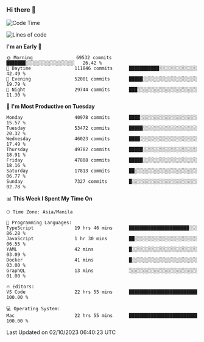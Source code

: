 ### Hi there 👋

<!--START_SECTION:waka-->
![Code Time](http://img.shields.io/badge/Code%20Time-4%2C386%20hrs%2059%20mins-blue)

![Lines of code](https://img.shields.io/badge/From%20Hello%20World%20I%27ve%20Written-104.4%20million%20lines%20of%20code-blue)

**I'm an Early 🐤** 

```text
🌞 Morning                69532 commits       ███████░░░░░░░░░░░░░░░░░░   26.42 % 
🌆 Daytime                111846 commits      ███████████░░░░░░░░░░░░░░   42.49 % 
🌃 Evening                52081 commits       █████░░░░░░░░░░░░░░░░░░░░   19.79 % 
🌙 Night                  29744 commits       ███░░░░░░░░░░░░░░░░░░░░░░   11.30 % 
```
📅 **I'm Most Productive on Tuesday** 

```text
Monday                   40978 commits       ████░░░░░░░░░░░░░░░░░░░░░   15.57 % 
Tuesday                  53472 commits       █████░░░░░░░░░░░░░░░░░░░░   20.32 % 
Wednesday                46023 commits       ████░░░░░░░░░░░░░░░░░░░░░   17.49 % 
Thursday                 49782 commits       █████░░░░░░░░░░░░░░░░░░░░   18.91 % 
Friday                   47808 commits       █████░░░░░░░░░░░░░░░░░░░░   18.16 % 
Saturday                 17813 commits       ██░░░░░░░░░░░░░░░░░░░░░░░   06.77 % 
Sunday                   7327 commits        █░░░░░░░░░░░░░░░░░░░░░░░░   02.78 % 
```


📊 **This Week I Spent My Time On** 

```text
🕑︎ Time Zone: Asia/Manila

💬 Programming Languages: 
TypeScript               19 hrs 46 mins      ██████████████████████░░░   86.28 % 
JavaScript               1 hr 30 mins        ██░░░░░░░░░░░░░░░░░░░░░░░   06.55 % 
YAML                     42 mins             █░░░░░░░░░░░░░░░░░░░░░░░░   03.09 % 
Docker                   41 mins             █░░░░░░░░░░░░░░░░░░░░░░░░   03.00 % 
GraphQL                  13 mins             ░░░░░░░░░░░░░░░░░░░░░░░░░   01.00 % 

🔥 Editors: 
VS Code                  22 hrs 55 mins      █████████████████████████   100.00 % 

💻 Operating System: 
Mac                      22 hrs 55 mins      █████████████████████████   100.00 % 
```


 Last Updated on 02/10/2023 06:40:23 UTC
<!--END_SECTION:waka-->


<!--
**rad182/rad182** is a ✨ _special_ ✨ repository because its `README.md` (this file) appears on your GitHub profile.

Here are some ideas to get you started:

- 🔭 I’m currently working on ...
- 🌱 I’m currently learning ...
- 👯 I’m looking to collaborate on ...
- 🤔 I’m looking for help with ...
- 💬 Ask me about ...
- 📫 How to reach me: ...
- 😄 Pronouns: ...
- ⚡ Fun fact: ...
-->
